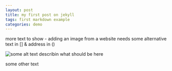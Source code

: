 ```yaml
---
layout: post
title: my first post on jekyll
tags: first markdown example
categories: demo
---
```


more text to show - adding an image from a website needs some alternative text in [] & address in ()


![some alt text describin what should be here](https://www.pexels.com/photo/different-flowers-shaped-in-word-peace-3112898/)

some other text
